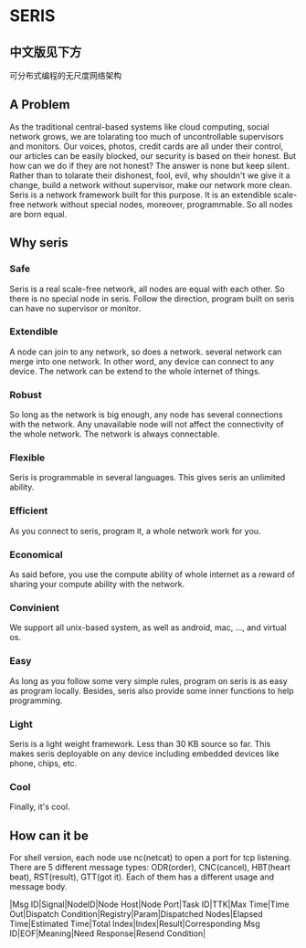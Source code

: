 # SERIS
## 中文版见下方
可分布式编程的无尺度网络架构

## A Problem
As the traditional central-based systems like cloud computing, social network grows, we are tolarating too much of uncontrollable supervisors and monitors. Our voices, photos, credit cards are all under their control, our articles can be easily blocked, our security is based on their honest. But how can we do if they are not honest? The answer is none but keep silent.
Rather than to tolarate their dishonest, fool, evil, why shouldn't we give it a change, build a network without supervisor, make our network more clean.
Seris is a network framework built for this purpose. It is an extendible scale-free network without special nodes, moreover, programmable. So all nodes are born equal.
## Why seris
### Safe
Seris is a real scale-free network, all nodes are equal with each other. So there is no special node in seris. Follow the direction, program built on seris can have no supervisor or monitor.
### Extendible
A node can join to any network, so does a network. several network can merge into one network. In other word, any device can connect to any device. The network can be extend to the whole internet of things.
### Robust
So long as the network is big enough, any node has several connections with the network. Any unavailable node will not affect the connectivity of the whole network. The network is always connectable.
### Flexible
Seris is programmable in several languages. This gives seris an unlimited ability.
### Efficient
As you connect to seris, program it, a whole network work for you.
### Economical
As said before, you use the compute ability of whole internet as a reward of sharing your compute ability with the network.
### Convinient
We support all unix-based system, as well as android, mac, ..., and virtual os.
### Easy
As long as you follow some very simple rules, program on seris is as easy as program locally. Besides, seris also provide some inner functions to help programming. 
### Light
Seris is a light weight framework. Less than 30 KB source so far. This makes seris deployable on any device including embedded devices like phone, chips, etc.
### Cool
Finally, it's cool.
## How can it be
For shell version, each node use nc(netcat) to open a port for tcp listening.
There are 5 different message types: ODR(order), CNC(cancel), HBT(heart beat), RST(result), GTT(got it). Each of them has a different usage and message body.

|Msg ID|Signal|NodeID|Node Host|Node Port|Task ID|TTK|Max Time|Time Out|Dispatch Condition|Registry|Param|Dispatched Nodes|Elapsed Time|Estimated Time|Total Index|Index|Result|Corresponding Msg ID|EOF|Meaning|Need Response|Resend Condition|

## 
